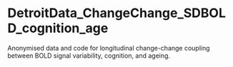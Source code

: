 # DetroitData_ChangeChange_SDBOLD_cognition_age
Anonymised data and code for longitudinal change-change coupling between BOLD signal variability, cognition, and ageing.

